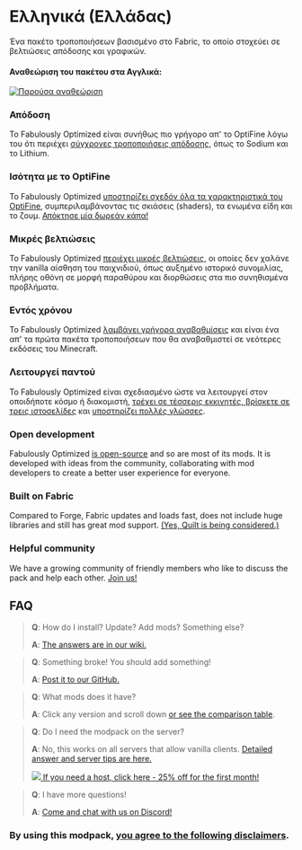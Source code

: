# Ελληνικά (Ελλάδας)

Ένα πακέτο τροποποιήσεων βασισμένο στο Fabric, το οποίο στοχεύει σε βελτιώσεις απόδοσης και γραφικών.

#### Αναθεώριση του πακέτου στα Αγγλικά:
[![Παρούσα αναθεώριση](https://img.youtube.com/vi/bb8G9X5Q_4I/maxresdefault.jpg)](https://www.youtube.com/watch?v=bb8G9X5Q_4I)

### Απόδοση

Το Fabulously Optimized είναι συνήθως πιο γρήγορο απ' το OptiFine λόγω του ότι περιέχει [σύγχρονες τροποποιήσεις απόδοσης][1], όπως το Sodium και το Lithium.

### Ισότητα με το OptiFine

Το Fabulously Optimized [υποστηρίζει σχεδόν όλα τα χαρακτηριστικά του OptiFine][2], συμπεριλαμβάνοντας τις σκιάσεις (shaders), τα ενωμένα είδη και το ζουμ. [Απόκτησε μία δωρεάν κάπα!][3]

### Μικρές βελτιώσεις

Το Fabulously Optimized [περιέχει μικρές βελτιώσεις][4], οι οποίες δεν χαλάνε την vanilla αίσθηση του παιχνιδιού, όπως αυξημένο ιστορικό συνομιλίας, πλήρης οθόνη σε μορφή παραθύρου και διορθώσεις στα πιο συνηθισμένα προβλήματα.

### Εντός χρόνου

Το Fabulously Optimized [λαμβάνει γρήγορα αναβαθμίσεις][5] και είναι ένα απ' τα πρώτα πακέτα τροποποιήσεων που θα αναβαθμιστεί σε νεότερες εκδόσεις του Minecraft.

### Λειτουργεί παντού

Το Fabulously Optimized είναι σχεδιασμένο ώστε να λειτουργεί στον οποιδήποτε κόσμο ή διακομιστή, [τρέχει σε τέσσερις εκκινητές, βρίσκετε σε τρεις ιστοσελίδες][6] και [υποστηρίζει πολλές γλώσσες][7].

### Open development

Fabulously Optimized [is open-source][8] and so are most of its mods. It is developed with ideas from the community, collaborating with mod developers to create a better user experience for everyone.

### Built on Fabric

Compared to Forge, Fabric updates and loads fast, does not include huge libraries and still has great mod support. [(Yes, Quilt is being considered.)][9]

### Helpful community

We have a growing community of friendly members who like to discuss the pack and help each other. [Join us!][10]

## FAQ

> **Q**: How do I install? Update? Add mods? Something else?
> 
> **A**: [The answers are in our wiki.][11]


> **Q**: Something broke! You should add something!
> 
> **A**: [Post it to our GitHub.][8]


> **Q**: What mods does it have? 
> 
> **A**: Click any version and scroll down [or see the comparison table][12].


> **Q**: Do I need the modpack on the server?
> 
> **A**: No, this works on all servers that allow vanilla clients. [Detailed answer and server tips are here.][13] 
> 
> [![](https://i.ibb.co/gr9mSxW/image.png) If you need a host, click here - 25% off for the first month!][14]


> **Q**: I have more questions!
> 
> **A**: [Come and chat with us on Discord!][10]

### By using this modpack, [you agree to the following disclaimers][15].

[1]: https://github.com/Fabulously-Optimized/fabulously-optimized/blob/main/INCLUDED-MODS.md#smooth
[2]: https://fabulously-optimized.gitbook.io/modpack/readme/give-up-optifine
[3]: https://fabulously-optimized.gitbook.io/modpack/readme/free-cape
[4]: https://github.com/Fabulously-Optimized/fabulously-optimized/blob/main/INCLUDED-MODS.md#functional
[5]: https://github.com/Fabulously-Optimized/fabulously-optimized/blob/description-overhaul/CHANGELOG.md
[6]: https://github.com/Fabulously-Optimized/fabulously-optimized#downloads
[7]: https://github.com/Fabulously-Optimized/wiki/blob/main/en-us/language-support.md
[8]: https://github.com/Fabulously-Optimized/fabulously-optimized
[9]: https://github.com/Fabulously-Optimized/fabulously-optimized/issues/257
[10]: https://discord.gg/yxaXtaQqdB
[11]: https://fabulously-optimized.gitbook.io/modpack/
[12]: https://github.com/Fabulously-Optimized/fabulously-optimized/blob/main/INCLUDED-MODS.md
[13]: https://fabulously-optimized.gitbook.io/modpack/readme/server-setup
[14]: https://www.bisecthosting.com/clients/aff.php?aff=2604
[15]: https://github.com/Fabulously-Optimized/fabulously-optimized#disclaimers
